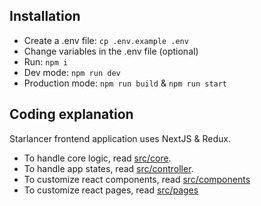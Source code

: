 ## Installation
- Create a .env file: ```cp .env.example .env```
- Change variables in the .env file (optional)
- Run: ```npm i```
- Dev mode: ```npm run dev```
- Production mode: ```npm run build``` & ```npm run start```

## Coding explanation

Starlancer frontend application uses NextJS & Redux. 
- To handle core logic, read [src/core](src/core/).
- To handle app states, read [src/controller](src/controller/).
- To customize react components, read [src/components](src/components/)
- To customize react pages, read [src/pages](src/pages/)
